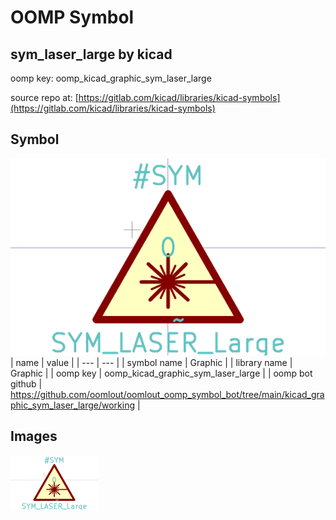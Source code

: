 # OOMP Symbol  
## sym_laser_large  by kicad  
  
oomp key: oomp_kicad_graphic_sym_laser_large  
  
source repo at: [https://gitlab.com/kicad/libraries/kicad-symbols](https://gitlab.com/kicad/libraries/kicad-symbols)  
## Symbol  
  
[![working.png](working_600.png)](working.png)  
| name | value | 
| --- | --- | 
| symbol name | Graphic | 
| library name | Graphic | 
| oomp key | oomp_kicad_graphic_sym_laser_large | 
| oomp bot github | https://github.com/oomlout/oomlout_oomp_symbol_bot/tree/main/kicad_graphic_sym_laser_large/working | 
## Images  
  
[![working.png](working_140.png)](working.png)  

